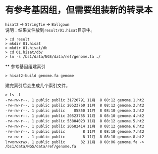 # 有参考基因组，但需要组装新的转录本  
`hisat2` -> `StringTie` -> `Ballgown`  
 说明：结果文件放到`result/01.hisat`目录中。  
 
```
> cd result
> mkdir 01.hisat
> mkdir 01.hisat/db
> cd 01.hisat/db/
> ln -s /bs1/data/NGS/data/ref/genome.fa ./
```

** 参考基因组建索引  
```
> hisat2-build genome.fa genome
```
建完索引后会生成几个索引文件，  
```
> ls -l
-rw-rw-r--. 1 public public 31720791 11月  8 08:12 genome.1.ht2
-rw-rw-r--. 1 public public 20523760 11月  8 08:12 genome.2.ht2
-rw-rw-r--. 1 public public    85850 11月  8 08:10 genome.3.ht2
-rw-rw-r--. 1 public public 20523755 11月  8 08:10 genome.4.ht2
-rw-rw-r--. 1 public public 53804023 11月  8 08:12 genome.5.ht2
-rw-rw-r--. 1 public public 20682414 11月  8 08:12 genome.6.ht2
-rw-rw-r--. 1 public public        8 11月  8 08:10 genome.7.ht2
-rw-rw-r--. 1 public public        8 11月  8 08:10 genome.8.ht2
lrwxrwxrwx. 1 public public       32 11月  8 08:06 genome.fa -> /bs1/data/NGS/data/ref/genome.fa
```
